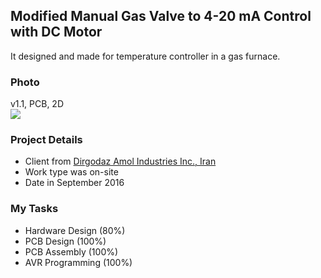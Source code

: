 ## Modified Manual Gas Valve to 4-20 mA Control with DC Motor
It designed and made for temperature controller in a gas furnace.

### Photo
v1.1, PCB, 2D  
![](https://s32.picofile.com/file/8478046942/v1_1.png)

### Project Details
- Client from [Dirgodaz Amol Industries Inc., Iran](https://dirgodazamol.com/en/)  
- Work type was on-site  
- Date in September 2016  

### My Tasks 
- Hardware Design (80%)
- PCB Design (100%)
- PCB Assembly (100%)
- AVR Programming (100%)